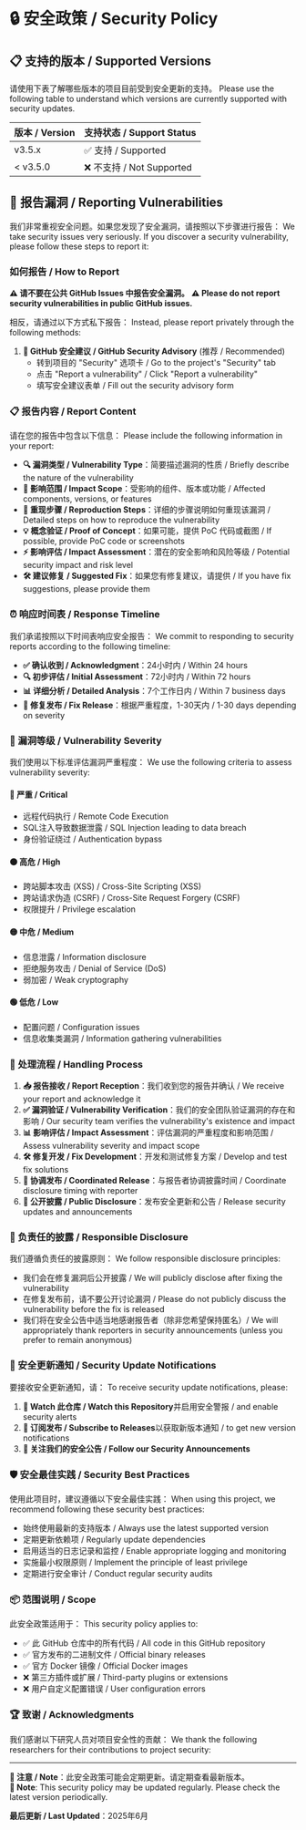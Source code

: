 # 🔒 安全政策 / Security Policy

## 📋 支持的版本 / Supported Versions

请使用下表了解哪些版本的项目目前受到安全更新的支持。
Please use the following table to understand which versions are currently supported with security updates.

| 版本 / Version | 支持状态 / Support Status |
| -------------- | ------------------------- |
| v3.5.x         | ✅ 支持 / Supported       |
| < v3.5.0       | ❌ 不支持 / Not Supported |

## 🚨 报告漏洞 / Reporting Vulnerabilities

我们非常重视安全问题。如果您发现了安全漏洞，请按照以下步骤进行报告：
We take security issues very seriously. If you discover a security vulnerability, please follow these steps to report it:

### 如何报告 / How to Report

**⚠️ 请不要在公共 GitHub Issues 中报告安全漏洞。**
**⚠️ Please do not report security vulnerabilities in public GitHub issues.**

相反，请通过以下方式私下报告：
Instead, please report privately through the following methods:

1. **🔐 GitHub 安全建议 / GitHub Security Advisory** (推荐 / Recommended)
   - 转到项目的 "Security" 选项卡 / Go to the project's "Security" tab
   - 点击 "Report a vulnerability" / Click "Report a vulnerability"
   - 填写安全建议表单 / Fill out the security advisory form

### 📋 报告内容 / Report Content

请在您的报告中包含以下信息：
Please include the following information in your report:

- **🔍 漏洞类型 / Vulnerability Type**：简要描述漏洞的性质 / Briefly describe the nature of the vulnerability
- **📍 影响范围 / Impact Scope**：受影响的组件、版本或功能 / Affected components, versions, or features
- **🔄 重现步骤 / Reproduction Steps**：详细的步骤说明如何重现该漏洞 / Detailed steps on how to reproduce the vulnerability
- **💡 概念验证 / Proof of Concept**：如果可能，提供 PoC 代码或截图 / If possible, provide PoC code or screenshots
- **⚡ 影响评估 / Impact Assessment**：潜在的安全影响和风险等级 / Potential security impact and risk level
- **🛠️ 建议修复 / Suggested Fix**：如果您有修复建议，请提供 / If you have fix suggestions, please provide them

### ⏰ 响应时间表 / Response Timeline

我们承诺按照以下时间表响应安全报告：
We commit to responding to security reports according to the following timeline:

- **✅ 确认收到 / Acknowledgment**：24小时内 / Within 24 hours
- **🔍 初步评估 / Initial Assessment**：72小时内 / Within 72 hours
- **📊 详细分析 / Detailed Analysis**：7个工作日内 / Within 7 business days
- **🚀 修复发布 / Fix Release**：根据严重程度，1-30天内 / 1-30 days depending on severity

### 🎯 漏洞等级 / Vulnerability Severity

我们使用以下标准评估漏洞严重程度：
We use the following criteria to assess vulnerability severity:

#### 🔴 严重 / Critical
- 远程代码执行 / Remote Code Execution
- SQL注入导致数据泄露 / SQL Injection leading to data breach
- 身份验证绕过 / Authentication bypass

#### 🟠 高危 / High
- 跨站脚本攻击 (XSS) / Cross-Site Scripting (XSS)
- 跨站请求伪造 (CSRF) / Cross-Site Request Forgery (CSRF)
- 权限提升 / Privilege escalation

#### 🟡 中危 / Medium
- 信息泄露 / Information disclosure
- 拒绝服务攻击 / Denial of Service (DoS)
- 弱加密 / Weak cryptography

#### 🟢 低危 / Low
- 配置问题 / Configuration issues
- 信息收集类漏洞 / Information gathering vulnerabilities

### 🔄 处理流程 / Handling Process

1. **📥 报告接收 / Report Reception**：我们收到您的报告并确认 / We receive your report and acknowledge it
2. **✅ 漏洞验证 / Vulnerability Verification**：我们的安全团队验证漏洞的存在和影响 / Our security team verifies the vulnerability's existence and impact
3. **📊 影响评估 / Impact Assessment**：评估漏洞的严重程度和影响范围 / Assess vulnerability severity and impact scope
4. **🛠️ 修复开发 / Fix Development**：开发和测试修复方案 / Develop and test fix solutions
5. **🤝 协调发布 / Coordinated Release**：与报告者协调披露时间 / Coordinate disclosure timing with reporter
6. **📢 公开披露 / Public Disclosure**：发布安全更新和公告 / Release security updates and announcements

### 🤝 负责任的披露 / Responsible Disclosure

我们遵循负责任的披露原则：
We follow responsible disclosure principles:

- 我们会在修复漏洞后公开披露 / We will publicly disclose after fixing the vulnerability
- 在修复发布前，请不要公开讨论漏洞 / Please do not publicly discuss the vulnerability before the fix is released
- 我们将在安全公告中适当地感谢报告者（除非您希望保持匿名）/ We will appropriately thank reporters in security announcements (unless you prefer to remain anonymous)

### 📢 安全更新通知 / Security Update Notifications

要接收安全更新通知，请：
To receive security update notifications, please:

1. **👀 Watch 此仓库 / Watch this Repository**并启用安全警报 / and enable security alerts
2. **🔔 订阅发布 / Subscribe to Releases**以获取新版本通知 / to get new version notifications
3. **📰 关注我们的安全公告 / Follow our Security Announcements**

### 🛡️ 安全最佳实践 / Security Best Practices

使用此项目时，建议遵循以下安全最佳实践：
When using this project, we recommend following these security best practices:

- 始终使用最新的支持版本 / Always use the latest supported version
- 定期更新依赖项 / Regularly update dependencies
- 启用适当的日志记录和监控 / Enable appropriate logging and monitoring
- 实施最小权限原则 / Implement the principle of least privilege
- 定期进行安全审计 / Conduct regular security audits

### 📦 范围说明 / Scope

此安全政策适用于：
This security policy applies to:

- ✅ 此 GitHub 仓库中的所有代码 / All code in this GitHub repository
- ✅ 官方发布的二进制文件 / Official binary releases
- ✅ 官方 Docker 镜像 / Official Docker images
- ❌ 第三方插件或扩展 / Third-party plugins or extensions
- ❌ 用户自定义配置错误 / User configuration errors

### 🏆 致谢 / Acknowledgments

我们感谢以下研究人员对项目安全性的贡献：
We thank the following researchers for their contributions to project security:

<!-- 
感谢名单将在此处更新 / Acknowledgment list will be updated here
- [研究人员姓名 / Researcher Name] - 发现并报告了 [漏洞类型] / Discovered and reported [Vulnerability Type]
-->

---

**📌 注意 / Note**：此安全政策可能会定期更新。请定期查看最新版本。  
**📌 Note**: This security policy may be updated regularly. Please check the latest version periodically.

**最后更新 / Last Updated**：2025年6月
